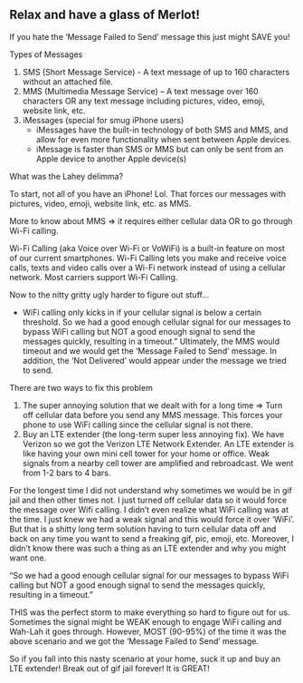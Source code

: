 ## Relax and have a glass of Merlot!

If you hate the ‘Message Failed to Send’ message this just might SAVE you!

Types of Messages

1. SMS (Short Message Service) - A text message of up to 160 characters without an attached file.
2. MMS (Multimedia Message Service) – A text message over 160 characters OR any text message including pictures, video, emoji, website link, etc.
3. iMessages (special for smug iPhone users)
    - iMessages have the built-in technology of both SMS and MMS, and allow for even more functionality when sent between Apple devices.
    - iMessage is faster than SMS or MMS but can only be sent from an Apple device to another Apple device(s)

What was the Lahey delimma?

To start, not all of you have an iPhone! Lol. That forces our messages with pictures, video, emoji, website link, etc. as MMS. 

More to know about MMS => it requires either cellular data OR to go through Wi-Fi calling. 

Wi-Fi Calling (aka Voice over Wi-Fi or VoWiFi) is a built-in feature on most of our current smartphones. Wi-Fi Calling lets you make and receive voice calls, texts and video calls over a Wi-Fi network instead of using a cellular network. Most carriers support Wi-Fi Calling.

Now to the nitty gritty ugly harder to figure out stuff…

- WiFi calling only kicks in if your cellular signal is below a certain threshold. So we had a good enough cellular signal for our messages to bypass WiFi calling but NOT a good enough signal to send the messages quickly, resulting in a timeout.” Ultimately, the MMS would timeout and we would get the ‘Message Failed to Send’ message. In addition, the ‘Not Delivered’ would appear under the message we tried to send. 

There are two ways to fix this problem

1. The super annoying solution that we dealt with for a long time => Turn off cellular data before you send any MMS message. This forces your phone to use WiFi calling since the cellular signal is not there. 
2. Buy an LTE extender (the long-term super less annoying fix). We have Verizon so we got the Verizon LTE Network Extender. An LTE extender is like having your own mini cell tower for your home or office. Weak signals from a nearby cell tower are amplified and rebroadcast. We went from 1-2 bars to 4 bars. 

For the longest time I did not understand why sometimes we would be in gif jail and then other times not. I just turned off cellular data so it would force the message over Wifi calling. I didn’t even realize what WiFi calling was at the time. I just knew we had a weak signal and this would force it over ‘WiFi’. But that is a shitty long term solution having to turn cellular data off and back on any time you want to send a freaking gif, pic, emoji, etc. Moreover, I didn’t know there was such a thing as an LTE extender and why you might want one.

“So we had a good enough cellular signal for our messages to bypass WiFi calling but NOT a good enough signal to send the messages quickly, resulting in a timeout.”

THIS was the perfect storm to make everything so hard to figure out for us. Sometimes the signal might be WEAK enough to engage WiFi calling and Wah-Lah it goes through. However, MOST (90-95%) of the time it was the above scenario and we got the ‘Message Failed to Send’ message.

So if you fall into this nasty scenario at your home, suck it up and buy an LTE extender! Break out of gif jail forever! It is GREAT!
